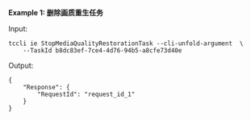 **Example 1: 删除画质重生任务**



Input: 

```
tccli ie StopMediaQualityRestorationTask --cli-unfold-argument  \
    --TaskId b8dc83ef-7ce4-4d76-94b5-a8cfe73d40e
```

Output: 
```
{
    "Response": {
        "RequestId": "request_id_1"
    }
}
```


